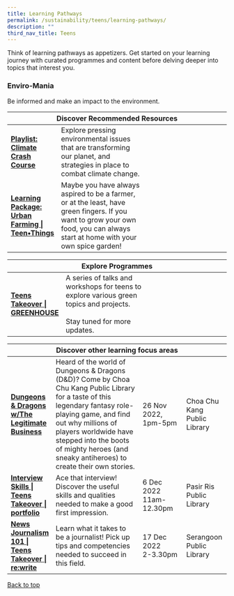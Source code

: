 ```yaml
---
title: Learning Pathways
permalink: /sustainability/teens/learning-pathways/
description: ""
third_nav_title: Teens
---
```

<style type="text/css">
/* Links */
.content a { color: #322987; }
.content a:focus,
.content a:hover { color: #28216c; }

/* Button Outline */
.bp-button { padding-left: 1.5rem; padding-right: 1.5rem; }
.bp-button.is-primary-outline { border: 1px solid #322987; color: #322987; background-color: transparent; text-decoration: none; }
.bp-button.is-primary-outline:focus,
.bp-button.is-primary-outline:hover { border: 1px solid #322987; color: #cff2e8; background-color: #322987; text-decoration: none; }

/* Responsive Iframe */
.responsive-iframe { position: absolute; top: 0; left: 0; bottom: 0; right: 0; width: 100%; height: 100%; }
.responsive-iframe-container { position: relative; overflow: hidden; width: 100%; }
.responsive-iframe-container.ratio-16by9 { padding-top: 56.25%; }
.responsive-iframe-container.ratio-4by3 { padding-top: 75%; }
.responsive-iframe-container.ratio-3by2 { padding-top: 66.66%; }
.responsive-iframe-container.ratio-1by1 { padding-top: 100%; }
</style>
Think of learning pathways as appetizers. Get started on your learning journey with curated programmes and content before delving deeper into topics that interest you.

<h3><b>Enviro-Mania</b></h3>
Be informed and make an impact to the environment.
<div class="horizontal-scroll margin--bottom--lg">
  <table class="generic-table">
    <thead>
      <tr>
        <th colspan="4" class="is-uppercase has-weight-normal ">Discover Recommended Resources</th>
      </tr>
    </thead>
    <tbody>
      <tr>
        <td style="width: 20%;"><a href="/sustainability/teens/content" target="_blank"><b> Playlist:<br>Climate Crash Course</b></a></td>
        <td style="width: 40%;">Explore pressing environmental issues that are transforming our planet, and strategies in place to combat climate change.</td>
        <td style="width: 20%;"> </td>
        <td style="width: 20%;"> </td>
      </tr>
      <tr>
        <td><a href="https://nlb-dr-staging.netlify.app/diy-resources/secondary/teen-things-archive#id11" target="_blank"><b> Learning Package:<br>Urban Farming | Teen•Things</b></a></td>
        <td>Maybe you have always aspired to be a farmer, or at the least, have green fingers. If you want to grow your own food, you can always start at home with your own spice garden! </td>
        <td></td>
        <td></td>
      </tr>
    </tbody>
  </table>
</div>

<div class="horizontal-scroll margin--bottom--lg">
  <table class="generic-table">
    <thead>
      <tr>
        <th colspan="4" class="is-uppercase has-weight-normal">Explore Programmes</th>
      </tr>
    </thead>
    <tbody>
				<tr>
         <td style="width: 20%;"><a href="https://go.gov.sg/nlb-teensgreenhouse" target="_blank"><b>Teens Takeover | GREENHOUSE</b></a></td>
        <td style="width: 40%;">A series of talks and workshops for teens to explore various green topics and projects.
<br><br>
Stay tuned for more updates.
</td>
        <td style="width: 20%;"></td>
        <td style="width: 20%;"></td>
			</tr>
    </tbody>
  </table>
</div>

<div class="horizontal-scroll margin--bottom--lg">
  <table class="generic-table">
    <thead>
      <tr>
        <th colspan="4" class="is-uppercase has-weight-normal ">Discover other learning focus areas</th>
      </tr>
    </thead>
    <tbody>
			<tr>
        <td style="width: 20%;"><a href="https://www.eventbrite.sg/e/dungeons-dragons-wthe-legitimate-business-choa-chu-kang-public-library-tickets-411728520087?aff=odcleoeventsincollection" target="_blank"><b> Dungeons & Dragons w/The Legitimate Business</b></a></td>
        <td style="width: 40%;"> Heard of the world of Dungeons & Dragons (D&D)? Come by Choa Chu Kang Public Library for a taste of this legendary fantasy role-playing game, and find out why millions of players worldwide have stepped into the boots of mighty heroes (and sneaky antiheroes) to create their own stories. </td>
        <td style="width: 20%;">26 Nov 2022, 1pm-5pm</td>
        <td style="width: 20%;">Choa Chu Kang Public Library</td>
      </tr>				<tr>
        <td style="width: 20%;"><a href="https://www.eventbrite.sg/e/interview-skills-teens-takeover-portfolio-tickets-429094442027?aff=odcleoeventsincollection" target="_blank"><b>Interview Skills | Teens Takeover | portfolio</b></a></td>
        <td style="width: 40%;">Ace that interview! Discover the useful skills and qualities needed to make a good first impression.</td>
        <td style="width: 20%;">6 Dec 2022 <br> 11am-12.30pm</td>
        <td style="width: 20%;">Pasir Ris Public Library</td>
      </tr>
      <tr>
        <td style="width: 20%;"><a href="https://www.eventbrite.sg/e/news-journalism-101-teens-takeover-rewrite-tickets-429090249487?aff=odcleoeventsincollection" target="_blank"><b> News Journalism 101 | Teens Takeover | re:write</b></a></td>
        <td style="width: 40%;">Learn what it takes to be a journalist! Pick up tips and competencies needed to succeed in this field.</td>
        <td style="width: 20%;">17 Dec 2022 <br> 2-3.30pm	</td>
        <td style="width: 20%;">Serangoon Public Library</td>
      </tr>
  </tbody>
  </table>
</div>

<p class="has-text-right margin--top--xl"><a href="#main-content">Back to top</a></p>